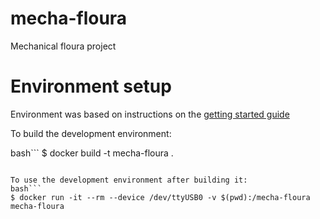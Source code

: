 # mecha-floura
Mechanical floura project

# Environment setup

Environment was based on instructions on the [getting started guide](https://docs.espressif.com/projects/esp-idf/en/latest/get-started-cmake/get-started-devkitc.html)

To build the development environment:

bash```
$ docker build -t mecha-floura .
```

To use the development environment after building it:
bash```
$ docker run -it --rm --device /dev/ttyUSB0 -v $(pwd):/mecha-floura mecha-floura
```
